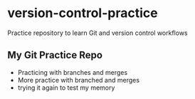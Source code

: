 # version-control-practice
Practice repository to learn Git and version control workflows
## My Git Practice Repo
- Practicing with branches and merges
- More practice with branched and merges
- trying it again to test my memory
